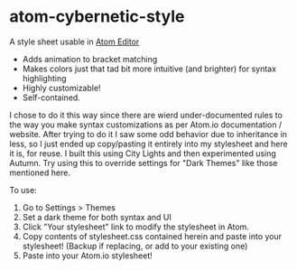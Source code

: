 # atom-cybernetic-style

A style sheet usable in [Atom Editor](http://atom.io)

* Adds animation to bracket matching
* Makes colors just that tad bit more intuitive (and brighter) for syntax highlighting
* Highly customizable!
* Self-contained.

I chose to do it this way since there are wierd under-documented rules to the way you make syntax customizations as per Atom.io documentation / website.  After trying to do it I saw some odd behavior due to inheritance in less, so I just ended up copy/pasting it entirely into my stylesheet and here it is, for reuse.  I built this using City Lights and then experimented using Autumn.  Try using this to override settings for "Dark Themes" like those mentioned here.

To use:

1. Go to Settings > Themes
2. Set a dark theme for both syntax and UI
3. Click "Your stylesheet" link to modify the stylesheet in Atom.
4. Copy contents of stylesheet.css contained herein and paste into your stylesheet!  (Backup if replacing, or add to your existing one)
5. Paste into your Atom.io stylesheet!


